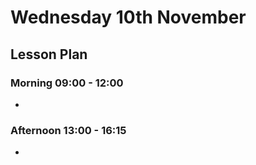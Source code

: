 # Wednesday 10th November

## Lesson Plan

### Morning 09:00 - 12:00

+ 

### Afternoon 13:00 - 16:15

+ 
